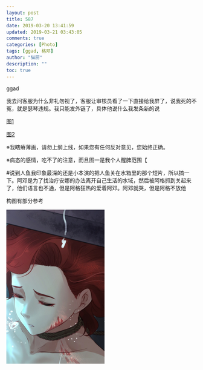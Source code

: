 ```yaml
---
layout: post
title: 587
date: 2019-03-20 13:41:59
updated: 2019-03-21 03:43:05
comments: true
categories: [Photo]
tags: [ggad, 格邓]
author: "猫厨"
description: ""
toc: true
---
```


<p>ggad</p> 
<p>我去问客服为什么非礼勿视了，客服让审核员看了一下直接给我屏了，说我死的不冤，就是瑟琴违规。我只能发外链了，具体他说什么我发条新的说</p> 
<p><a rel="nofollow" href="https://images-wixmp-ed30a86b8c4ca887773594c2.wixmp.com/f/d97cf4c4-1f95-4c79-9e66-10b31d5fac97/dd2mch2-9fc2dadf-f758-4fdc-9c99-796fc8f2377b.jpg?token=eyJ0eXAiOiJKV1QiLCJhbGciOiJIUzI1NiJ9.eyJzdWIiOiJ1cm46YXBwOjdlMGQxODg5ODIyNjQzNzNhNWYwZDQxNWVhMGQyNmUwIiwiaXNzIjoidXJuOmFwcDo3ZTBkMTg4OTgyMjY0MzczYTVmMGQ0MTVlYTBkMjZlMCIsIm9iaiI6W1t7InBhdGgiOiJcL2ZcL2Q5N2NmNGM0LTFmOTUtNGM3OS05ZTY2LTEwYjMxZDVmYWM5N1wvZGQybWNoMi05ZmMyZGFkZi1mNzU4LTRmZGMtOWM5OS03OTZmYzhmMjM3N2IuanBnIn1dXSwiYXVkIjpbInVybjpzZXJ2aWNlOmZpbGUuZG93bmxvYWQiXX0.mzCk7LQnJoDckB7KjI-mep_LVD0zw_gYqSiAHQM4TzM" target="_blank"  >图1</a></p> 
<p><a rel="nofollow" href="https://images-wixmp-ed30a86b8c4ca887773594c2.wixmp.com/f/d97cf4c4-1f95-4c79-9e66-10b31d5fac97/dd2mc9n-2054a023-5405-4f9f-99e9-8b3b4494db50.jpg?token=eyJ0eXAiOiJKV1QiLCJhbGciOiJIUzI1NiJ9.eyJzdWIiOiJ1cm46YXBwOjdlMGQxODg5ODIyNjQzNzNhNWYwZDQxNWVhMGQyNmUwIiwiaXNzIjoidXJuOmFwcDo3ZTBkMTg4OTgyMjY0MzczYTVmMGQ0MTVlYTBkMjZlMCIsIm9iaiI6W1t7InBhdGgiOiJcL2ZcL2Q5N2NmNGM0LTFmOTUtNGM3OS05ZTY2LTEwYjMxZDVmYWM5N1wvZGQybWM5bi0yMDU0YTAyMy01NDA1LTRmOWYtOTllOS04YjNiNDQ5NGRiNTAuanBnIn1dXSwiYXVkIjpbInVybjpzZXJ2aWNlOmZpbGUuZG93bmxvYWQiXX0.iH9Uh7soRsf_3zwpmzShhMyG9cn20-PKsckvZCcSdLA" target="_blank"  >图2</a></p> 
<p>※我瞎瘠薄画，请勿上纲上线，如果您有任何反对意见，您始终正确。<br /></p> 
<p>※病态的感情，吃不了的注意，而且图一是我个人醒脾范围【</p> 
<p>#说到人鱼我印象最深的还是小本演的把人鱼关在水箱里的那个短片，所以搞一下。阿邓是为了找治疗安娜的办法离开自己生活的水域，然后被阿格抓到关起来了，他们语言也不通，但是阿格狂热的爱着阿邓。阿邓就哭，但是阿格不放他</p> 
<p>构图有部分参考</p>

![](https://raw.githubusercontent.com/alicewish/meowchain247/master/img_cVZNdzJtQk9JV2NKaU9XK3dpVTNMcE9YWmJqWU0vTmVKa1I3aU5yenZjcW95UTZ4bFlCTW93PT0.png)